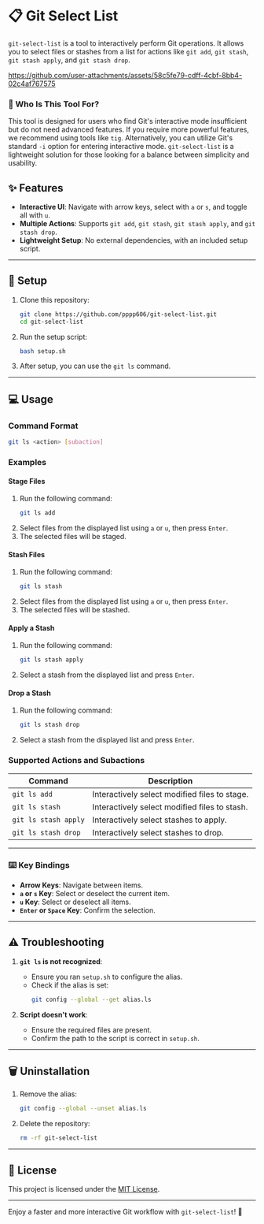 # 📋 Git Select List

`git-select-list` is a tool to interactively perform Git operations. It allows you to select files or stashes from a list for actions like `git add`, `git stash`, `git stash apply`, and `git stash drop`.

https://github.com/user-attachments/assets/58c5fe79-cdff-4cbf-8bb4-02c4af767575

### 🎯 Who Is This Tool For?

This tool is designed for users who find Git's interactive mode insufficient but do not need advanced features.
If you require more powerful features, we recommend using tools like `tig`. Alternatively, you can utilize Git's standard `-i` option for entering interactive mode.
`git-select-list` is a lightweight solution for those looking for a balance between simplicity and usability.

## ✨ Features

- **Interactive UI**: Navigate with arrow keys, select with `a` or `s`, and toggle all with `u`.
- **Multiple Actions**: Supports `git add`, `git stash`, `git stash apply`, and `git stash drop`.
- **Lightweight Setup**: No external dependencies, with an included setup script.

---

## 🔨 Setup

1. Clone this repository:
   ```bash
   git clone https://github.com/pppp606/git-select-list.git
   cd git-select-list
   ```

2. Run the setup script:
   ```bash
   bash setup.sh
   ```

3. After setup, you can use the `git ls` command.

---

## 💻 Usage

### Command Format

```bash
git ls <action> [subaction]
```

### Examples

#### Stage Files
1. Run the following command:
   ```bash
   git ls add
   ```
2. Select files from the displayed list using `a` or `u`, then press `Enter`.
3. The selected files will be staged.

#### Stash Files
1. Run the following command:
   ```bash
   git ls stash
   ```
2. Select files from the displayed list using `a` or `u`, then press `Enter`.
3. The selected files will be stashed.

#### Apply a Stash
1. Run the following command:
   ```bash
   git ls stash apply
   ```
2. Select a stash from the displayed list and press `Enter`.

#### Drop a Stash
1. Run the following command:
   ```bash
   git ls stash drop
   ```
2. Select a stash from the displayed list and press `Enter`.


### Supported Actions and Subactions

| Command                 | Description                                           |
|-------------------------|-------------------------------------------------------|
| `git ls add`            | Interactively select modified files to stage.         |
| `git ls stash`          | Interactively select modified files to stash.         |
| `git ls stash apply`    | Interactively select stashes to apply.                |
| `git ls stash drop`     | Interactively select stashes to drop.                 |

---

### ⌨️ Key Bindings

- **Arrow Keys**: Navigate between items.
- **`a` or `s` Key**: Select or deselect the current item.
- **`u` Key**: Select or deselect all items.
- **`Enter` or `Space` Key**: Confirm the selection.

---

## ⚠️ Troubleshooting

1. **`git ls` is not recognized**:
   - Ensure you ran `setup.sh` to configure the alias.
   - Check if the alias is set:
     ```bash
     git config --global --get alias.ls
     ```

2. **Script doesn't work**:
   - Ensure the required files are present.
   - Confirm the path to the script is correct in `setup.sh`.

---

## 🗑️ Uninstallation

1. Remove the alias:
   ```bash
   git config --global --unset alias.ls
   ```

2. Delete the repository:
   ```bash
   rm -rf git-select-list
   ```

---

## 📄 License

This project is licensed under the [MIT License](LICENSE).

---

Enjoy a faster and more interactive Git workflow with `git-select-list`! 🎉

